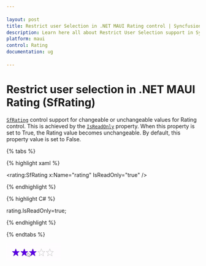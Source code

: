 ```yaml
---

layout: post
title: Restrict user Selection in .NET MAUI Rating control | Syncfusion
description: Learn here all about Restrict User Selection support in Syncfusion .NET MAUI Rating (SfRating) control and more.
platform: maui
control: Rating
documentation: ug

---
```


# Restrict user selection in .NET MAUI Rating (SfRating)

[`SfRating`](https://help.syncfusion.com/cr/maui/Syncfusion.Maui.Inputs.SfRating.html) control support for changeable or unchangeable values for Rating control. This is achieved by the [`IsReadOnly`](https://help.syncfusion.com/cr/maui/Syncfusion.Maui.Inputs.SfRating.html#Syncfusion_Maui_Inputs_SfRating_IsReadOnly) property. When this property is set to True, the Rating value becomes unchangeable. By default, this property value is set to False.

{% tabs %}

{% highlight xaml %}

<rating:SfRating x:Name="rating" IsReadOnly="true" />

{% endhighlight %}

{% highlight C# %}

rating.IsReadOnly=true;
	
{% endhighlight %}

{% endtabs %}

![readOnly](images/IsReadOnly.gif)


